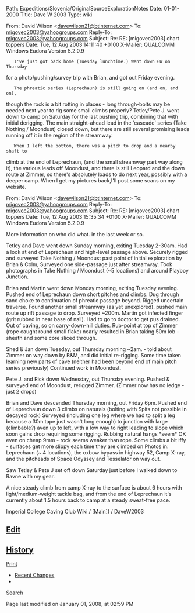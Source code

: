 Path: Expeditions/Slovenia/OriginalSourceExplorationNotes
Date: 01-01-2000
Title: Dave W 2003
Type: wiki



From: David Wilson &lt;davewilson21@btinternet.com&gt; To:
migovec2003@yahoogroups.com Reply-To: migovec2003@yahoogroups.com
Subject: Re: RE: \[migovec2003\] chart toppers Date: Tue, 12 Aug 2003
14:11:40 +0100 X-Mailer: QUALCOMM Windows Eudora Version 5.2.0.9





       I've just got back home (Tuesday lunchtime.) Went down GW on Thursday

for a photo/pushing/survey trip with Brian, and got out Friday evening.

       The phreatic series (Leprechaun) is still going on (and on, and on),

though the rock is a bit rotting in places - long through-bolts may be
needed next year to rig some small climbs properly? Tetley/Pete J. went
down to camp on Saturday for the last pushing trip, combining that with
initial derigging. The main straight-ahead lead in the 'cascade' series
(Take Nothing / Moondust) closed down, but there are still several
promising leads running off it in the region of the streamway.





       When I left the bottom, there was a pitch to drop and a nearby shaft to

climb at the end of Leprechaun, (and the small streamway part way along
it), the various leads off Moondust, and there is still Leopard and the
down route at Zimmer, so there's absolutely loads to do next year,
possibly with a deeper camp. When I get my pictures back,I'll post some
scans on my website.

From: David Wilson &lt;davewilson21@btinternet.com&gt; To:
migovec2003@yahoogroups.com Reply-To: migovec2003@yahoogroups.com
Subject: Re: RE: \[migovec2003\] chart toppers Date: Tue, 12 Aug 2003
15:35:34 +0100 X-Mailer: QUALCOMM Windows Eudora Version 5.2.0.9

More information on who did what. in the last week or so.

Tetley and Dave went down Sunday morning, exiting Tuesday 2-30am. Had a
look at end of Leprechaun and high-level passage above. Securely rigged
and surveyed Take Nothing / Moondust past point of initial exploration
by Brian & Colm, Surveyed one side-passage just after streamway. Took
photographs in Take Nothing / Moondust (\~5 locations) and around
Playboy Junction.

Brian and Martin went down Monday morning, exiting Tuesday evening.
Pushed end of Leprechaun down short pitches and climbs. Dug through sand
choke to continuation of phreatic passage beyond. Rigged uncertain
traverse. Found another small streamway (as yet unexplored). pushed main
route up rift passage to drop. Surveyed \~200m. Martin got infected
finger (grit rubbed in near base of nail). Had to go to doctor to get
pus drained. Out of caving, so on carry-down-hill duties. Rub-point at
top of Zimmer (rope caught round small flake) nearly resulted in Brian
taking 50m lob - sheath and some core sliced through.

Shed & Jan down Tuesday, out Thursday morning \~2am. - told about Zimmer
on way down by B&M, and did initial re-rigging. Some time taken learning
new parts of cave (neither had been beyond end of main pitch series
previously) Continued work in Moondust.

Pete J. and Rick down Wednesday, out Thursday evening. Pushed & surveyed
end of Moondust, rerigged Zimmer. (Zimmer now has no ledge - just 2
drops)

Brian and Dave descended Thursday morning, out Friday 6pm. Pushed end of
Leprechaun down 3 climbs on naturals (bolting with Spits not possible in
decayed rock) Surveyed (including one leg where we had to split a leg
because a 30m tape just wasn't long enough) to junction with large
(climbable?) aven up to left, with a low way to right leading to slope
which soon gains drop requiring some rigging. Rubbing natural hangs
\*seem\* OK even on cheap 9mm - rock seems weaker than rope. Some climbs
a bit iffy - surfaces get more slippy each time they are climbed on
Photos in: Leprechaun (\~ 4 locations), the oxbow bypass in highway 52,
Camp X-ray, and the pitcheads of Space Odyssey and Tesselator on way
out.

Saw Tetley & Pete J set off down Saturday just before I walked down to
Ravne with my gear.

A nice steady climb from camp X-ray to the surface is about 6 hours with
light/medium-weight tackle bag, and from the end of Leprechaun it's
currently about 1.5 hours back to camp at a steady sweat-free pace.







Imperial College Caving Club Wiki /
[Main]( /
DaveW2003





[Edit](DaveW2003?action=edit)
-
[History](DaveW2003?action=diff)
-
[Print](DaveW2003?action=print)
- [Recent
Changes](RecentChanges)
-
[Search](https://union.ic.ac.uk/rcc/caving/old/wiki/edit.php?n=Site.Search)





Page last modified on January 01, 2008, at 02:59 PM
